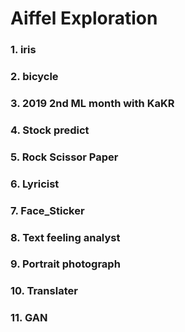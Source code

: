 # Aiffel Exploration

### 1. iris
### 2. bicycle
### 3. 2019 2nd ML month with KaKR
### 4. Stock predict
### 5. Rock Scissor Paper
### 6. Lyricist
### 7. Face_Sticker
### 8. Text feeling analyst
### 9. Portrait photograph
### 10. Translater
### 11. GAN
